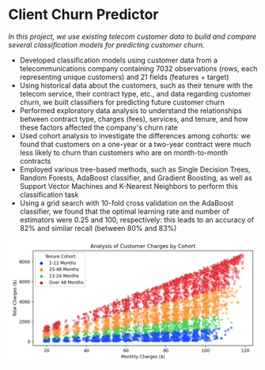 # Client Churn Predictor

_In this project, we use existing telecom customer data to build and compare several classification models for predicting customer churn._

* Developed classification models using customer data from a telecommunications company containing 7032 observations (rows, each representing unique customers) and 21 fields (features + target)
* Using historical data about the customers, such as their tenure with the telecom service, their contract type, etc., and data regarding customer churn, we built classifiers for predicting future customer churn
* Performed exploratory data analysis to understand the relationships between contract type, charges (fees), services, and tenure, and how these factors affected the company's churn rate
* Used cohort analysis to investigate the differences among cohorts: we found that customers on a one-year or a two-year contract were much less likely to churn than customers who are on month-to-month contracts
* Employed various tree-based methods, such as Single Decision Trees, Random Forests, AdaBoost classifier, and Gradient Boosting, as well as Support Vector Machines and K-Nearest Neighbors to perform this classification task
* Using a grid search with 10-fold cross validation on the AdaBoost classifier, we found that the optimal learning rate and number of estimators were 0.25 and 100, respectively: this leads to an accuracy of 82% and similar recall (between 80% and 83%) 

![](charges_by_cohort.png)
